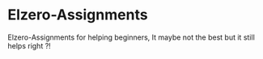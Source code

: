 # Elzero-Assignments
Elzero-Assignments for helping beginners, It maybe not the best but it still helps right ?!
